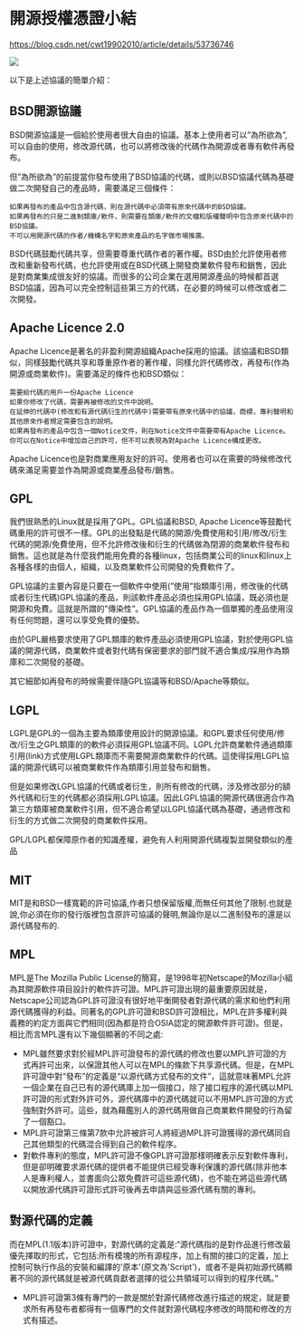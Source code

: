 # 開源授權憑證小結

https://blog.csdn.net/cwt19902010/article/details/53736746

![](https://i.imgur.com/issmggw.png)

以下是上述協議的簡單介紹：
## BSD開源協議
BSD開源協議是一個給於使用者很大自由的協議。基本上使用者可以”為所欲為”,可以自由的使用，修改源代碼，也可以將修改後的代碼作為開源或者專有軟件再發布。

但”為所欲為”的前提當你發布使用了BSD協議的代碼，或則以BSD協議代碼為基礎做二次開發自己的產品時，需要滿足三個條件：

    如果再發布的產品中包含源代碼，則在源代碼中必須帶有原來代碼中的BSD協議。
    如果再發布的只是二進制類庫/軟件，則需要在類庫/軟件的文檔和版權聲明中包含原來代碼中的BSD協議。
    不可以用開源代碼的作者/機構名字和原來產品的名字做市場推廣。

BSD代碼鼓勵代碼共享，但需要尊重代碼作者的著作權。BSD由於允許使用者修改和重新發布代碼，也允許使用或在BSD代碼上開發商業軟件發布和銷售，因此是對商業集成很友好的協議。而很多的公司企業在選用開源產品的時候都首選BSD協議，因為可以完全控制這些第三方的代碼，在必要的時候可以修改或者二次開發。

## Apache Licence 2.0
Apache Licence是著名的非盈利開源組織Apache採用的協議。該協議和BSD類似，同樣鼓勵代碼共享和尊重原作者的著作權，同樣允許代碼修改，再發布(作為開源或商業軟件)。需要滿足的條件也和BSD類似：

    需要給代碼的用戶一份Apache Licence 
    如果你修改了代碼，需要再被修改的文件中說明。
    在延伸的代碼中(修改和有源代碼衍生的代碼中)需要帶有原來代碼中的協議，商標，專利聲明和其他原來作者規定需要包含的說明。
    如果再發布的產品中包含一個Notice文件，則在Notice文件中需要帶有Apache Licence。你可以在Notice中增加自己的許可，但不可以表現為對Apache Licence構成更改。

Apache Licence也是對商業應用友好的許可。使用者也可以在需要的時候修改代碼來滿足需要並作為開源或商業產品發布/銷售。

## GPL 
我們很熟悉的Linux就是採用了GPL。GPL協議和BSD, Apache Licence等鼓勵代碼重用的許可很不一樣。GPL的出發點是代碼的開源/免費使用和引用/修改/衍生代碼的開源/免費使用，但不允許修改後和衍生的代碼做為閉源的商業軟件發布和銷售。這也就是為什麼我們能用免費的各種linux，包括商業公司的linux和linux上各種各樣的由個人，組織，以及商業軟件公司開發的免費軟件了。

GPL協議的主要內容是只要在一個軟件中使用(”使用”指類庫引用，修改後的代碼或者衍生代碼)GPL協議的產品，則該軟件產品必須也採用GPL協議，既必須也是開源和免費。這就是所謂的”傳染性”。GPL協議的產品作為一個單獨的產品使用沒有任何問題，還可以享受免費的優勢。

由於GPL嚴格要求使用了GPL類庫的軟件產品必須使用GPL協議，對於使用GPL協議的開源代碼，商業軟件或者對代碼有保密要求的部門就不適合集成/採用作為類庫和二次開發的基礎。

其它細節如再發布的時候需要伴隨GPL協議等和BSD/Apache等類似。

## LGPL
LGPL是GPL的一個為主要為類庫使用設計的開源協議。和GPL要求任何使用/修改/衍生之GPL類庫的的軟件必須採用GPL協議不同。LGPL允許商業軟件通過類庫引用(link)方式使用LGPL類庫而不需要開源商業軟件的代碼。這使得採用LGPL協議的開源代碼可以被商業軟件作為類庫引用並發布和銷售。

但是如果修改LGPL協議的代碼或者衍生，則所有修改的代碼，涉及修改部分的額外代碼和衍生的代碼都必須採用LGPL協議。因此LGPL協議的開源代碼很適合作為第三方類庫被商業軟件引用，但不適合希望以LGPL協議代碼為基礎，通過修改和衍生的方式做二次開發的商業軟件採用。

GPL/LGPL都保障原作者的知識產權，避免有人利用開源代碼複製並開發類似的產品

## MIT
MIT是和BSD一樣寬範的許可協議,作者只想保留版權,而無任何其他了限制.也就是說,你必須在你的發行版裡包含原許可協議的聲明,無論你是以二進制發布的還是以源代碼發布的. 

## MPL
MPL是The Mozilla Public License的簡寫，是1998年初Netscape的Mozilla小組為其開源軟件項目設計的軟件許可證。MPL許可證出現的最重要原因就是，Netscape公司認為GPL許可證沒有很好地平衡開發者對源代碼的需求和他們利用源代碼獲得的利益。同著名的GPL許可證和BSD許可證相比，MPL在許多權利與義務的約定方面與它們相同(因為都是符合OSIA認定的開源軟件許可證)。但是，相比而言MPL還有以下幾個顯著的不同之處:

* MPL雖然要求對於經MPL許可證發布的源代碼的修改也要以MPL許可證的方式再許可出來，以保證其他人可以在MPL的條款下共享源代碼。但是，在MPL許可證中對“發布”的定義是“以源代碼方式發布的文件”，這就意味著MPL允許一個企業在自己已有的源代碼庫上加一個接口，除了接口程序的源代碼以MPL許可證的形式對外許可外，源代碼庫中的源代碼就可以不用MPL許可證的方式強制對外許可。這些，就為藉鑑別人的源代碼用做自己商業軟件開發的行為留了一個豁口。
* MPL許可證第三條第7款中允許被許可人將經過MPL許可證獲得的源代碼同自己其他類型的代碼混合得到自己的軟件程序。
* 對軟件專利的態度，MPL許可證不像GPL許可證那樣明確表示反對軟件專利，但是卻明確要求源代碼的提供者不能提供已經受專利保護的源代碼(除非他本人是專利權人，並書面向公眾免費許可這些源代碼)，也不能在將這些源代碼以開放源代碼許可證形式許可後再去申請與這些源代碼有關的專利。

## 對源代碼的定義
而在MPL(1.1版本)許可證中，對源代碼的定義是:“源代碼指的是對作品進行修改最優先擇取的形式，它包括:所有模塊的所有源程序，加上有關的接口的定義，加上控制可執行作品的安裝和編譯的'原本'(原文為'Script')，或者不是與初始源代碼顯著不同的源代碼就是被源代碼貢獻者選擇的從公共領域可以得到的程序代碼。” 
* MPL許可證第3條有專門的一款是關於對源代碼修改進行描述的規定，就是要求所有再發布者都得有一個專門的文件就對源代碼程序修改的時間和修改的方式有描述。
